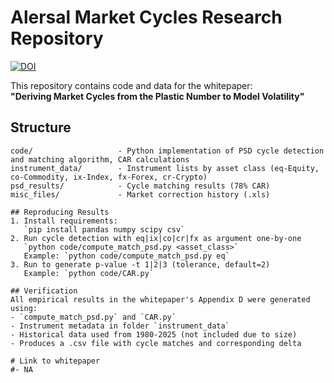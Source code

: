 # Alersal Market Cycles Research Repository
[![DOI](https://zenodo.org/badge/DOI/10.5281/zenodo.16730906.svg)](https://doi.org/10.5281/zenodo.16730906)

This repository contains code and data for the whitepaper:  
**"Deriving Market Cycles from the Plastic Number to Model Volatility"**

## Structure
```
code/                   - Python implementation of PSD cycle detection and matching algorithm, CAR calculations
instrument_data/        - Instrument lists by asset class (eq-Equity, co-Commodity, ix-Index, fx-Forex, cr-Crypto)
psd_results/            - Cycle matching results (78% CAR)
misc_files/             - Market correction history (.xls)

## Reproducing Results
1. Install requirements:  
   `pip install pandas numpy scipy csv`
2. Run cycle detection with eq|ix|co|cr|fx as argument one-by-one
   `python code/compute_match_psd.py <asset_class>`  
   Example: `python code/compute_match_psd.py eq`
3. Run to generate p-value -t 1|2|3 (tolerance, default=2)
   Example: `python code/CAR.py`

## Verification
All empirical results in the whitepaper's Appendix D were generated using:
- `compute_match_psd.py` and `CAR.py` 
- Instrument metadata in folder `instrument_data`
- Historical data used from 1980-2025 (not included due to size)
- Produces a .csv file with cycle matches and corresponding delta

# Link to whitepaper
#- NA
